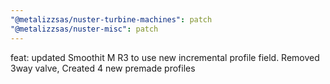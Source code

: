 ```yaml
---
"@metalizzsas/nuster-turbine-machines": patch
"@metalizzsas/nuster-misc": patch
---
```


feat: updated Smoothit M R3 to use new incremental profile field. Removed 3way valve, Created 4 new premade profiles

